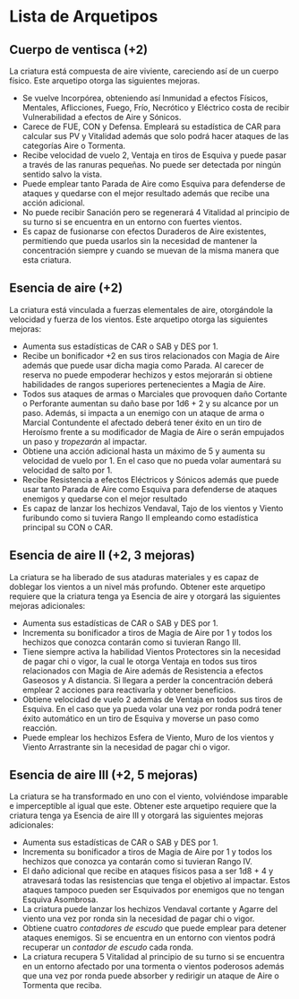 # Lista de Arquetipos

## Cuerpo de ventisca (+2)

La criatura está compuesta de aire viviente, careciendo así de un cuerpo físico. Este arquetipo otorga las siguientes mejoras.

- Se vuelve Incorpórea, obteniendo así Inmunidad a efectos Físicos, Mentales, Aflicciones, Fuego, Frío, Necrótico y Eléctrico costa de recibir Vulnerabilidad a efectos de Aire y Sónicos.
- Carece de FUE, CON y Defensa. Empleará su estadística de CAR para calcular sus PV y Vitalidad además que solo podrá hacer ataques de las categorías Aire o Tormenta.
- Recibe velocidad de vuelo 2, Ventaja en tiros de Esquiva y puede pasar a través de las ranuras pequeñas. No puede ser detectada por ningún sentido salvo la vista.
- Puede emplear tanto Parada de Aire como Esquiva para defenderse de ataques y quedarse con el mejor resultado además que recibe una acción adicional.
- No puede recibir Sanación pero se regenerará 4 Vitalidad al principio de su turno si se encuentra en un entorno con fuertes vientos.
- Es capaz de fusionarse con efectos Duraderos de Aire existentes, permitiendo que pueda usarlos sin la necesidad de mantener la concentración siempre y cuando se muevan de la misma manera que esta criatura.

## Esencia de aire (+2)

La criatura está vinculada a fuerzas elementales de aire, otorgándole la velocidad y fuerza de los vientos. Este arquetipo otorga las siguientes mejoras:

- Aumenta sus estadísticas de CAR o SAB y DES por 1.
- Recibe un bonificador +2 en sus tiros relacionados con Magia de Aire además que puede usar dicha magia como Parada. Al carecer de reserva no puede empoderar hechizos y estos mejorarán si obtiene habilidades de rangos superiores pertenecientes a Magia de Aire.
- Todos sus ataques de armas o Marciales que provoquen daño Cortante o Perforante aumentan su daño base por 1d6 + 2 y su alcance por un paso. Además, si impacta a un enemigo con un ataque de arma o Marcial Contundente el afectado deberá tener éxito en un tiro de Heroísmo frente a su modificador de Magia de Aire o serán empujados un paso y *tropezarán* al impactar.
- Obtiene una acción adicional hasta un máximo de 5 y aumenta su velocidad de vuelo por 1. En el caso que no pueda volar aumentará su velocidad de salto por 1.
- Recibe Resistencia a efectos Eléctricos y Sónicos además que puede usar tanto Parada de Aire como Esquiva para defenderse de ataques enemigos y quedarse con el mejor resultado
- Es capaz de lanzar los hechizos Vendaval, Tajo de los vientos y Viento furibundo como si tuviera Rango II empleando como estadística principal su CON o CAR. 

## Esencia de aire II (+2, 3 mejoras)

La criatura se ha liberado de sus ataduras materiales y es capaz de doblegar los vientos a un nivel más profundo. Obtener este arquetipo requiere que la criatura tenga ya Esencia de aire y otorgará las siguientes mejoras adicionales:

- Aumenta sus estadísticas de CAR o SAB y DES por 1.
- Incrementa su bonificador a tiros de Magia de Aire por 1 y todos los hechizos que conozca contarán como si tuvieran Rango III. 
- Tiene siempre activa la habilidad Vientos Protectores sin la necesidad de pagar chi o vigor, la cual le otorga Ventaja en todos sus tiros relacionados con Magia de Aire además de Resistencia a efectos Gaseosos y A distancia. Si llegara a perder la concentración deberá emplear 2 acciones para reactivarla y obtener beneficios.
- Obtiene velocidad de vuelo 2 además de Ventaja en todos sus tiros de Esquiva. En el caso que ya pueda volar una vez por ronda podrá tener éxito automático en un tiro de Esquiva y moverse un paso como reacción.
- Puede emplear los hechizos Esfera de Viento, Muro de los vientos y Viento Arrastrante sin la necesidad de pagar chi o vigor. 

## Esencia de aire III (+2, 5 mejoras)

La criatura se ha transformado en uno con el viento, volviéndose imparable e imperceptible al igual que este. Obtener este arquetipo requiere que la criatura tenga ya Esencia de aire III y otorgará las siguientes mejoras adicionales:

- Aumenta sus estadísticas de CAR o SAB y DES por 1.
- Incrementa su bonificador a tiros de Magia de Aire por 1 y todos los hechizos que conozca ya contarán como si tuvieran Rango IV. 
- El daño adicional que recibe en ataques físicos pasa a ser 1d8 + 4 y atravesará todas las resistencias que tenga el objetivo al impactar. Estos ataques tampoco pueden ser Esquivados por enemigos que no tengan Esquiva Asombrosa.
- La criatura puede lanzar los hechizos Vendaval cortante y Agarre del viento una vez por ronda sin la necesidad de pagar chi o vigor.
- Obtiene cuatro *contadores de escudo* que puede emplear para detener ataques enemigos. Si se encuentra en un entorno con vientos podrá recuperar un *contador de escudo* cada ronda.
- La criatura recupera 5 Vitalidad al principio de su turno si se encuentra en un entorno afectado por una tormenta o vientos poderosos además que una vez por ronda puede absorber y redirigir un ataque de Aire o Tormenta que reciba.